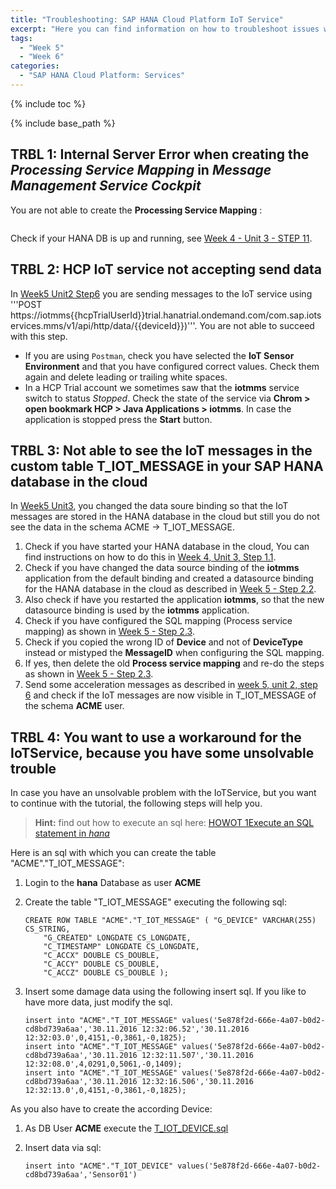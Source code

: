 ```yaml
---
title: "Troubleshooting: SAP HANA Cloud Platform IoT Service"
excerpt: "Here you can find information on how to troubleshoot issues with SAP HANA Cloud Platform, IoT Services."
tags:
  - "Week 5"
  - "Week 6"
categories:
  - "SAP HANA Cloud Platform: Services"
---
```


<a name="top"/>

{% include toc %}

{% include base_path %}

## TRBL 1: Internal Server Error when creating the _Processing Service Mapping_ in _Message Management Service Cockpit_

You are not able to create the **Processing Service Mapping** :

  <img src="{{base_path}}/troubleshooting/images/trbl-hcpiot/pic01-savemappingerror.png" alt="" with="640px" />

Check if your HANA DB is up and running, see [Week 4 - Unit 3 - STEP 11]({{base_path}}/week-4/unit-3/#step-11-ensure-that-your-sap-hana-database-is-running).

## TRBL 2: HCP IoT service not accepting send data

In [Week5 Unit2 Step6]({{base_path}}/week-5/unit-2/#step-6-send-acceleration-messages-to-the-iotservice) you are sending messages to the IoT service using '''POST https://iotmms{{hcpTrialUserId}}trial.hanatrial.ondemand.com/com.sap.iotservices.mms/v1/api/http/data/{{deviceId}})'''. You are not able to succeed with this step.

-   If you are using `Postman`, check you have selected the **IoT Sensor Environment** and that you have configured correct values. Check them again and delete leading or trailing white spaces.
-   In a HCP Trial  account we sometimes saw that the **iotmms** service switch to status _Stopped_. Check the state of the service via **Chrom > open bookmark HCP > Java Applications > iotmms**. In case the application is stopped press the **Start** button.

## TRBL 3: Not able to see the IoT messages in the custom table T_IOT_MESSAGE in your SAP HANA database in the cloud

In [Week5 Unit3]({{base_path}}/week-5/unit-3), you changed the data soure binding so that the IoT messages are stored in the HANA database in the cloud but still you do not see the data in the schema ACME -> T_IOT_MESSAGE.

1.  Check if you have started your HANA database in the cloud, You can find instructions on how to do this in [Week 4, Unit 3, Step 1.1](../../week-4/unit-3/#step-11-ensure-that-your-sap-hana-database-is-running).
2.  Check if you have changed the data source binding of the **iotmms** application from the default binding and created a datasource binding for the HANA database in the cloud as described in [Week 5 - Step 2.2](../../week-5/unit-3/#change-the-data-source-binding-of-the-iot-service).
3.  Also check if have you restarted the application **iotmms**, so that the new datasource binding is used by the **iotmms** application.
4.  Check if you have configured the SQL mapping (Process service mapping) as shown in [Week 5 - Step 2.3](../../week-5/unit-3/#store-iot-messages-in-table-tiotmessage).
5.  Check if you copied the wrong ID of **Device** and not of **DeviceType** instead or mistyped the **MessageID** when configuring the SQL mapping.
6.  If yes, then delete the old **Process service mapping** and re-do the steps as shown in [Week 5 - Step 2.3](../../week-5/unit-3/#store-iot-messages-in-table-tiotmessage).
7.  Send some acceleration messages as described in [week 5, unit 2, step 6](../../week-5/unit-2/#step-6-send-data-to-hcp-iot-services) and check if the IoT messages are now visible in T_IOT_MESSAGE of the schema **ACME** user.



## TRBL 4: You want to use a workaround for the IoTService, because you have some unsolvable trouble

In case you have an unsolvable problem with the IoTService, but you want to continue with the tutorial, the following steps will help you.

> **Hint:** find out how to execute an sql here: [HOWOT 1Execute an SQL statement in _hana_]({{base_path}}/troubleshooting/troubleshooting-hana/#howto-1-execute-a-sql-statement-in-hana)

Here is an sql with which you can create the table "ACME"."T_IOT_MESSAGE":

1.  Login to the **hana** Database as user **ACME**
2.  Create the table "T_IOT_MESSAGE" executing the following sql:

        CREATE ROW TABLE "ACME"."T_IOT_MESSAGE" ( "G_DEVICE" VARCHAR(255) CS_STRING,
            "G_CREATED" LONGDATE CS_LONGDATE,
            "C_TIMESTAMP" LONGDATE CS_LONGDATE,
            "C_ACCX" DOUBLE CS_DOUBLE,
            "C_ACCY" DOUBLE CS_DOUBLE,
            "C_ACCZ" DOUBLE CS_DOUBLE );

3.  Insert some damage data using the following insert sql. If you like to have more data, just modify the sql.

        insert into "ACME"."T_IOT_MESSAGE" values('5e878f2d-666e-4a07-b0d2-cd8bd739a6aa','30.11.2016 12:32:06.52','30.11.2016 12:32:03.0',0,4151,-0,3861,-0,1825);
        insert into "ACME"."T_IOT_MESSAGE" values('5e878f2d-666e-4a07-b0d2-cd8bd739a6aa','30.11.2016 12:32:11.507','30.11.2016 12:32:08.0',4,0291,0,5061,-0,1409);
        insert into "ACME"."T_IOT_MESSAGE" values('5e878f2d-666e-4a07-b0d2-cd8bd739a6aa','30.11.2016 12:32:16.506','30.11.2016 12:32:13.0',0,4151,-0,3861,-0,1825);

As you also have to create the according Device:

1.  As DB User **ACME** execute the [T_IOT_DEVICE.sql]({{base_path}}/week-5/unit-5/src/java/hub-v2/src/main/resources/sqlscripts/T_IOT_DEVICE.sql?raw=true)
2.  Insert data via sql:

        insert into "ACME"."T_IOT_DEVICE" values('5e878f2d-666e-4a07-b0d2-cd8bd739a6aa','Sensor01')
